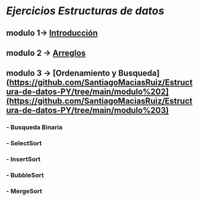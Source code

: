 # *Ejercicios Estructuras de datos*
## modulo 1-> [Introducción](https://github.com/SantiagoMaciasRuiz/Estructura-de-datos-PY/tree/main/modulo%201)
## modulo 2 -> [Arreglos](https://github.com/SantiagoMaciasRuiz/Estructura-de-datos-PY/tree/main/modulo%202)
## modulo 3 -> [Ordenamiento y Busqueda](https://github.com/SantiagoMaciasRuiz/Estructura-de-datos-PY/tree/main/modulo%202](https://github.com/SantiagoMaciasRuiz/Estructura-de-datos-PY/tree/main/modulo%203)
### - Busqueda Binaria
### - SelectSort
### - InsertSort
### - BubbleSort
### - MergeSort
